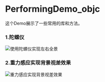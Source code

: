 # PerformingDemo_objc

这个Demo展示了一些常用的库和方法。

### 1.陀螺仪

![使用陀螺仪实现左右全景](http://7xqy5h.com1.z0.glb.clouddn.com/Demo_Gyroscope.gif)



### 2.重力感应实现背景视差效果

![重力感应实现背景视差效果](http://7xqy5h.com1.z0.glb.clouddn.com/Demo_Gravity.gif)

